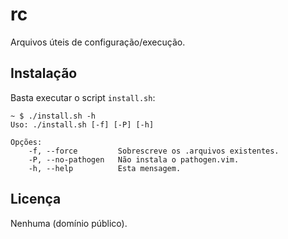 # rc

Arquivos úteis de configuração/execução.

## Instalação

Basta executar o script `install.sh`:

    ~ $ ./install.sh -h
    Uso: ./install.sh [-f] [-P] [-h]

    Opções:
        -f, --force         Sobrescreve os .arquivos existentes.
        -P, --no-pathogen   Não instala o pathogen.vim.
        -h, --help          Esta mensagem.

## Licença

Nenhuma (domínio público).

